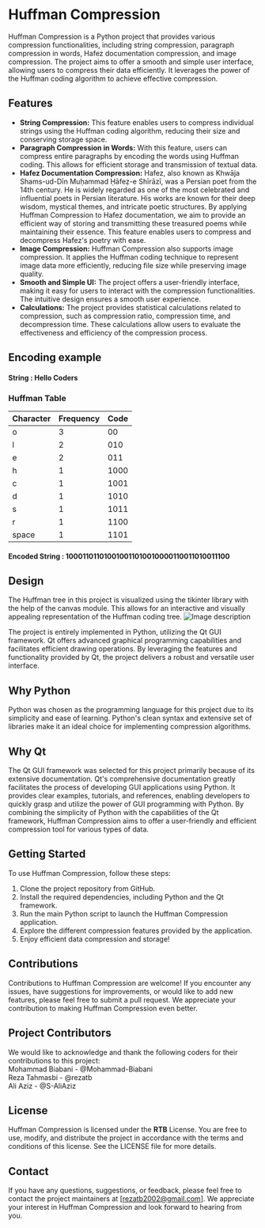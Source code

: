 # Huffman Compression
Huffman Compression is a Python project that provides various compression functionalities, including string compression, paragraph compression in words, Hafez documentation compression, and image compression. The project aims to offer a smooth and simple user interface, allowing users to compress their data efficiently. It leverages the power of the Huffman coding algorithm to achieve effective compression.
## Features

- **String Compression:**
This feature enables users to compress individual strings using the Huffman coding algorithm, reducing their size and conserving storage space.
- **Paragraph Compression in Words:**
With this feature, users can compress entire paragraphs by encoding the words using Huffman coding. This allows for efficient storage and transmission of textual data.
- **Hafez Documentation Compression:**
Hafez, also known as Khwāja Shams-ud-Dīn Muḥammad Ḥāfeẓ-e Shīrāzī, was a Persian poet from the 14th century. He is widely regarded as one of the most celebrated and influential poets in Persian literature. His works are known for their deep wisdom, mystical themes, and intricate poetic structures.
By applying Huffman Compression to Hafez documentation, we aim to provide an efficient way of storing and transmitting these treasured poems while maintaining their essence. This feature enables users to compress and decompress Hafez's poetry with ease.
- **Image Compression:**
Huffman Compression also supports image compression. It applies the Huffman coding technique to represent image data more efficiently, reducing file size while preserving image quality.
- **Smooth and Simple UI:**
The project offers a user-friendly interface, making it easy for users to interact with the compression functionalities. The intuitive design ensures a smooth user experience.
- **Calculations:**
The project provides statistical calculations related to compression, such as compression ratio, compression time, and decompression time. These calculations allow users to evaluate the effectiveness and efficiency of the compression process.
## Encoding example
#### String : Hello Coders

### Huffman Table
| Character | Frequency | Code   |
| --------- | --------- | ------ |
| o         | 3         | 00     |
| l         | 2         | 010    |
| e         | 2         | 011    |
| h         | 1         | 1000   |
| c         | 1         | 1001   |
| d         | 1         | 1010   |
| s         | 1         | 1011   |
| r         | 1         | 1100   |
| space     | 1         | 1101   |

#### Encoded String : 100011011010010011010010000110011010011100

## Design

The Huffman tree in this project is visualized using the tikinter library with the help of the canvas module. This allows for an interactive and visually appealing representation of the Huffman coding tree.
![Image description]([image_path_or_url](https://github.com/Reza-Tahmasbi/Huffman-compression/blob/master/huffman%20coding.jpeg))

The project is entirely implemented in Python, utilizing the Qt GUI framework. Qt offers advanced graphical programming capabilities and facilitates efficient drawing operations. By leveraging the features and functionality provided by Qt, the project delivers a robust and versatile user interface.

## Why Python
Python was chosen as the programming language for this project due to its simplicity and ease of learning. Python's clean syntax and extensive set of libraries make it an ideal choice for implementing compression algorithms.

## Why Qt
The Qt GUI framework was selected for this project primarily because of its extensive documentation. Qt's comprehensive documentation greatly facilitates the process of developing GUI applications using Python. It provides clear examples, tutorials, and references, enabling developers to quickly grasp and utilize the power of GUI programming with Python.
By combining the simplicity of Python with the capabilities of the Qt framework, Huffman Compression aims to offer a user-friendly and efficient compression tool for various types of data.
## Getting Started

To use Huffman Compression, follow these steps:

1. Clone the project repository from GitHub.
2. Install the required dependencies, including Python and the Qt framework.
3. Run the main Python script to launch the Huffman Compression application.
4. Explore the different compression features provided by the application.
5. Enjoy efficient data compression and storage!

## Contributions
Contributions to Huffman Compression are welcome! If you encounter any issues, have suggestions for improvements, or would like to add new features, please feel free to submit a pull request. We appreciate your contribution to making Huffman Compression even better.

## Project Contributors
We would like to acknowledge and thank the following coders for their contributions to this project:
<br>
Mohammad Biabani - @Mohammad-Biabani
<br>
Reza Tahmasbi - @rezatb
<br>
Ali Aziz - @S-AliAziz

## License
Huffman Compression is licensed under the **RTB** License. You are free to use, modify, and distribute the project in accordance with the terms and conditions of this license. See the LICENSE file for more details.

## Contact
If you have any questions, suggestions, or feedback, please feel free to contact the project maintainers at [rezatb2002@gmail.com]. We appreciate your interest in Huffman Compression and look forward to hearing from you.
